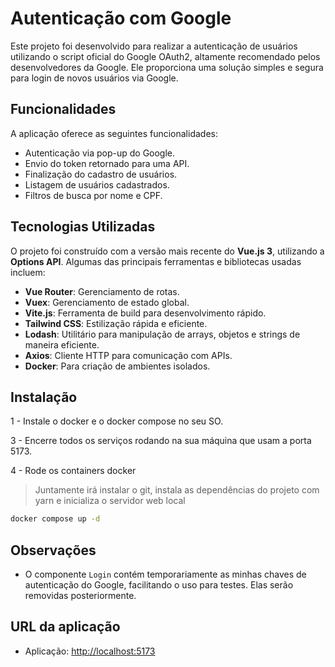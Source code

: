 # Autenticação com Google

Este projeto foi desenvolvido para realizar a autenticação de usuários utilizando o script oficial do Google OAuth2, altamente recomendado pelos desenvolvedores da Google. Ele proporciona uma solução simples e segura para login de novos usuários via Google.

## Funcionalidades

A aplicação oferece as seguintes funcionalidades:

- Autenticação via pop-up do Google.
- Envio do token retornado para uma API.
- Finalização do cadastro de usuários.
- Listagem de usuários cadastrados.
- Filtros de busca por nome e CPF.

## Tecnologias Utilizadas

O projeto foi construído com a versão mais recente do **Vue.js 3**, utilizando a **Options API**. Algumas das principais ferramentas e bibliotecas usadas incluem:

- **Vue Router**: Gerenciamento de rotas.
- **Vuex**: Gerenciamento de estado global.
- **Vite.js**: Ferramenta de build para desenvolvimento rápido.
- **Tailwind CSS**: Estilização rápida e eficiente.
- **Lodash**: Utilitário para manipulação de arrays, objetos e strings de maneira eficiente.
- **Axios**: Cliente HTTP para comunicação com APIs.
- **Docker**: Para criação de ambientes isolados.

## Instalação

1 - Instale o docker e o docker compose no seu SO.

3 - Encerre todos os serviços rodando na sua máquina que usam a porta 5173.

4 - Rode os containers docker
> Juntamente irá instalar o git, instala as dependências do projeto com yarn e inicializa o servidor web local

```sh
docker compose up -d
```
## Observações

- O componente `Login` contém temporariamente as minhas chaves de autenticação do Google, facilitando o uso para testes. Elas serão removidas posteriormente.

## URL da aplicação

- Aplicação: [http://localhost:5173](http://localhost:5173)

